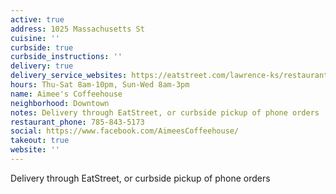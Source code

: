 ```yaml
---
active: true
address: 1025 Massachusetts St
cuisine: ''
curbside: true
curbside_instructions: ''
delivery: true
delivery_service_websites: https://eatstreet.com/lawrence-ks/restaurants/aimees-cafe-and-coffee-house
hours: Thu-Sat 8am-10pm, Sun-Wed 8am-3pm
name: Aimee's Coffeehouse
neighborhood: Downtown
notes: Delivery through EatStreet, or curbside pickup of phone orders
restaurant_phone: 785-843-5173
social: https://www.facebook.com/AimeesCoffeehouse/
takeout: true
website: ''
---
```


Delivery through EatStreet, or curbside pickup of phone orders